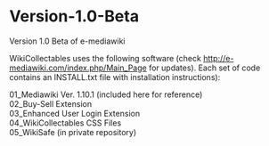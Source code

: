 Version-1.0-Beta
================

Version 1.0 Beta of e-mediawiki

WikiCollectables uses the following software (check http://e-mediawiki.com/index.php/Main_Page for updates). Each set of code contains an INSTALL.txt file with installation instructions):

01_Mediawiki Ver. 1.10.1 (included here for reference)<br>
02_Buy-Sell Extension<br>
03_Enhanced User Login Extension<br>
04_WikiCollectables CSS Files<br>
05_WikiSafe (in private repository)<br>